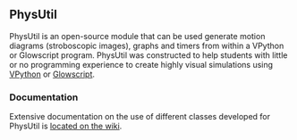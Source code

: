 ## PhysUtil
PhysUtil is an open-source module that can be used generate motion diagrams 
(stroboscopic images), graphs and timers from within a VPython or Glowscript program. 
PhysUtil was constructed to help students with little or no programming experience to 
create highly visual simulations using [VPython](http://www.vpython.org) or [Glowscript](http://www.glowscript.org).

### Documentation

Extensive documentation on the use of different classes developed for PhysUtil is [located on the wiki](https://github.com/perlatmsu/python-physutil/wiki).
